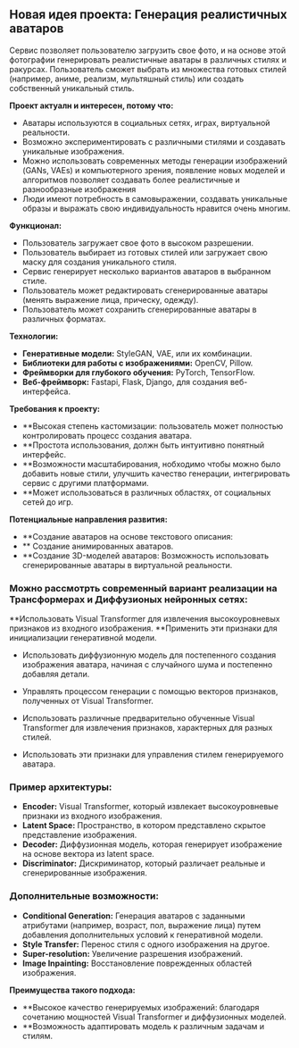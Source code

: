 ## Новая идея проекта: Генерация реалистичных аватаров


Сервис позволяет пользователю загрузить свое фото, и на основе этой фотографии генерировать реалистичные аватары в различных стилях и ракурсах. Пользователь сможет выбрать из множества готовых стилей (например, аниме, реализм, мультяшный стиль) или создать собственный уникальный стиль.

**Проект актуалн и интересен, потому что:**

* Аватары используются в социальных сетях, играх, виртуальной реальности.
* Возможно экспериментировать с различными стилями и создавать уникальные изображения.
* Можно использовать современных методы генерации изображений (GANs, VAEs) и компьютерного зрения, появление новых моделей и алгоритмов позволяет создавать более реалистичные и разнообразные изображения
* Люди имеют потребность в самовыражении, создавать уникальные образы и выражать свою индивидуальность нравится очень многим.

**Функционал:**

* Пользователь загружает свое фото в высоком разрешении.
* Пользователь выбирает из готовых стилей или загружает свою маску для создания уникального стиля.
* Сервис генерирует несколько вариантов аватаров в выбранном стиле.
* Пользователь может редактировать сгенерированные аватары (менять выражение лица, прическу, одежду).
* Пользователь может сохранить сгенерированные аватары в различных форматах.

**Технологии:**

* **Генеративные модели:** StyleGAN, VAE, или их комбинации.
* **Библиотеки для работы с изображениями:** OpenCV, Pillow.
* **Фреймворки для глубокого обучения:** PyTorch, TensorFlow.
* **Веб-фреймворк:** Fastapi, Flask, Django, для создания веб-интерфейса.

**Требования к проекту:**

* **Высокая степень кастомизации: пользователь может полностью контролировать процесс создания аватара.
* **Простота использования, должн быть интуитивно понятный интерфейс.
* **Возможности масштабирования, нобходимо чтобы можно было добавить новые стили, улучшить качество генерации, интегрировать сервис с другими платформами.
* **Может использоваться в различных областях, от социальных сетей до игр.
  
**Потенциальные направления развития:**

* **Создание аватаров на основе текстового описания:
* ** Создание анимированных аватаров.
* **Создание 3D-моделей аватаров: Возможность использовать сгенерированные аватары в виртуальной реальности.

### Можно рассмотрть современный вариант реализации на Трансформерах и Диффузионых нейронных сетях:

   **Использовать Visual Transformer для извлечения высокоуровневых признаков из входного изображения.
   **Применить эти признаки для инициализации генеративной модели.

   * Использовать диффузионную модель для постепенного создания изображения аватара, начиная с случайного шума и постепенно добавляя детали.
   * Управлять процессом генерации с помощью векторов признаков, полученных от Visual Transformer.

   * Использовать различные предварительно обученные Visual Transformer для извлечения признаков, характерных для разных стилей.
   * Использовать эти признаки для управления стилем генерируемого аватара.

### Пример архитектуры:

* **Encoder:** Visual Transformer, который извлекает высокоуровневые признаки из входного изображения.
* **Latent Space:** Пространство, в котором представлено скрытое представление изображения.
* **Decoder:** Диффузионная модель, которая генерирует изображение на основе вектора из latent space.
* **Discriminator:** Дискриминатор, который различает реальные и сгенерированные изображения.

### Дополнительные возможности:

* **Conditional Generation:** Генерация аватаров с заданными атрибутами (например, возраст, пол, выражение лица) путем добавления дополнительных условий к генеративной модели.
* **Style Transfer:** Перенос стиля с одного изображения на другое.
* **Super-resolution:** Увеличение разрешения изображений.
* **Image Inpainting:** Восстановление поврежденных областей изображения.

**Преимущества такого подхода:**

* **Высокое качество генерируемых изображений: благодаря сочетанию мощностей Visual Transformer и диффузионных моделей.
* **Возможность адаптировать модель к различным задачам и стилям.




